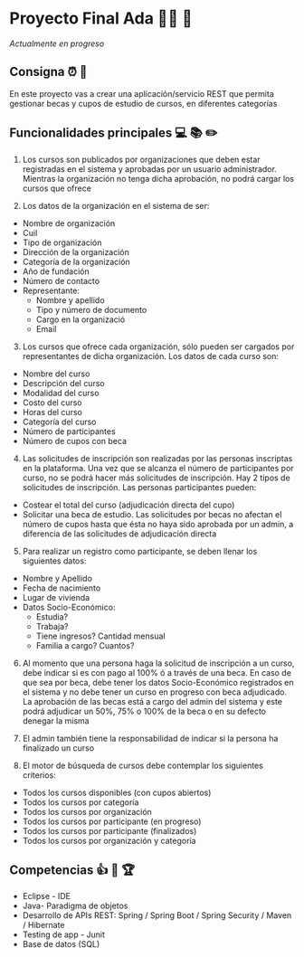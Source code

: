 # Proyecto Final Ada :ok_woman: :tada:
*Actualmente en progreso*

## Consigna :alarm_clock: :hatching_chick:
En este proyecto vas a crear una aplicación/servicio REST que permita gestionar becas y cupos de estudio de cursos, en diferentes categorías

## Funcionalidades principales :computer: :books: :pencil2:
1. Los cursos son publicados por organizaciones que deben estar registradas en el sistema y aprobadas por un usuario administrador. Mientras la organización no tenga dicha aprobación, no podrá cargar los cursos que ofrece

2. Los datos de la organización en el sistema de ser:
  - Nombre de organización
  - Cuil
  - Tipo de organización
  - Dirección de la organización
  - Categoría de la organización
  - Año de fundación
  - Número de contacto
  - Representante:
    - Nombre y apellido
    - Tipo y número de documento
    - Cargo en la organizació 
    - Email

3. Los cursos que ofrece cada organización, sólo pueden ser cargados por representantes de dicha organización. Los datos de cada curso son:
  - Nombre del curso
  - Descripción del curso
  - Modalidad del curso
  - Costo del curso
  - Horas del curso
  - Categoría del curso
  - Número de participantes
  - Número de cupos con beca
    
4. Las solicitudes de inscripción son realizadas por las personas inscriptas en la plataforma. Una vez que se alcanza el número de participantes por curso, no se podrá hacer más solicitudes de inscripción. Hay 2 tipos de solicitudes de inscripción. Las personas participantes pueden:
  - Costear el total del curso (adjudicación directa del cupo)
  - Solicitar una beca de estudio. Las solicitudes por becas no afectan el número de cupos hasta que ésta no haya sido aprobada por un admin, a diferencia de las solicitudes de adjudicación directa

5. Para realizar un registro como participante, se deben llenar los siguientes datos:
- Nombre y Apellido
- Fecha de nacimiento
- Lugar de vivienda
- Datos Socio-Económico:
    - Estudia?
    - Trabaja?
    - Tiene ingresos? Cantidad mensual
    - Familia a cargo? Cuantos?
 
6. Al momento que una persona haga la solicitud de inscripción a un curso, debe indicar si es con pago al 100% ó a través de una beca. En caso de que sea por beca, debe tener los datos Socio-Económico registrados en el sistema y no debe tener un curso en progreso con beca adjudicado.
La aprobación de las becas está a cargo del admin del sistema y este podrá adjudicar un 50%, 75% o 100% de la beca o en su defecto denegar la misma

7. El admin también tiene la responsabilidad de indicar si la persona ha finalizado un curso

8. El motor de búsqueda de cursos debe contemplar los siguientes criterios:
  - Todos los cursos disponibles (con cupos abiertos)
  - Todos los cursos por categoría
  - Todos los cursos por organización
  - Todos los cursos por participante (en progreso)
  - Todos los cursos por participante (finalizados)
  - Todos los cursos por organización y categoría

## Competencias :thumbsup: :1st_place_medal: :trophy:
- Eclipse - IDE
- Java- Paradigma de objetos
- Desarrollo de APIs REST: Spring / Spring Boot / Spring Security / Maven / Hibernate
- Testing de app - Junit
- Base de datos (SQL)
